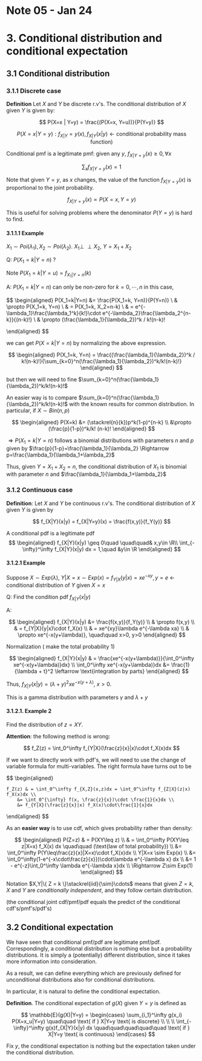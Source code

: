 # Note 05 - Jan 24

# 3. Conditional distribution and conditional expectation

## 3.1 Conditional distribution

### 3.1.1 Discrete case

__Definition__ Let $X$ and $Y$ be discrete r.v's. The conditional distribution of $X$ given $Y$ is given by:

$$
P(X=x | Y=y) = \frac{(P(X=x, Y=u))}{P(Y=y)}
$$

$$
P(X=x|Y=y): f_{X|Y} = y(x), f_{X|Y}(x|y) \leftarrow \text{conditional probability mass function)}$$

Conditional pmf is a legitimate pmf: given any $y$, $f_{X|Y=y}(x) \geq 0, \forall x$

$$
\sum_x f_{X|Y=y}(x) = 1
$$

Note that given $Y=y$, as $x$ changes, the value of the function $f_{X|Y=y}(x)$ is proportional to the joint probability.

$$
f_{X|Y=y}(x) \propto P(X=x, Y=y)
$$

This is useful for solving problems where the denominator $P(Y=y)$ is hard to find.

#### 3.1.1.1 Example

$X_1\sim Poi(\lambda_1), X_2\sim Poi(\lambda_2)$. $X_1\perp\!\!\!\perp X_2$, $Y=X_1 + X_2$

Q: $P(X_1=k|Y=n)$ ?

Note $P(X_1=k|Y=u) = f_{X_1|Y=n}(k)$

A:
$P(X_1=k|Y=n)$ can only be non-zero for $k=0, \cdots, n$ in this case,

$$
\begin{aligned}
    P(X_1=k|Y=n) &= \frac{P(X_1=k, Y=n)}{P(Y=n)}    \\
                & \propto P(X_1=k, Y=n)     \\
                & = P(X_1=k, X_2=n-k)   \\
                & = e^{-\lambda_1}\frac{\lambda_1^k}{k!}\cdot e^{-\lambda_2}\frac{\lambda_2^{n-k}}{(n-k)!}    \\
                & \propto (\frac{\lambda_1}{\lambda_2})^k / k!(n-k)!

\end{aligned}
$$

we can get $P(X=k|Y=n)$ by normalizing the above expression.

$$
\begin{aligned}
    P(X_1=k, Y=n) = \frac{(\frac{\lambda_1}{\lambda_2})^k / k!(n-k)!}{\sum_{k=0}^n(\frac{\lambda_1}{\lambda_2})^k/k!(n-k)!}
\end{aligned}
$$

but then we will need to fine $\sum_{k=0}^n(\frac{\lambda_1}{\lambda_2})^k/k!(n-k)!$

An easier way is to compare $\sum_{k=0}^n(\frac{\lambda_1}{\lambda_2})^k/k!(n-k)!$ with the known results for common distribution. In particular, if $X\sim Bin(n, p)$

$$
\begin{aligned}
    P(X=k)  &= (\stackrel{n}{k})p^k(1-p)^{n-k}    \\
            &\propto (\frac{p}{1-p})^k/k! (n-k)!
\end{aligned}
$$

$\Rightarrow P(X_1=k|Y=n)$ follows a binomial distributions with parameters $n$ and $p$ given by $\frac{p}{1-p}=\frac{\lambda_1}{\lambda_2} \Rightarrow p=\frac{\lambda_1}{\lambda_1+\lambda_2}$

Thus, given $Y=X_1+X_2=n$, the conditional distribution of $X_1$ is binomial with parameter $n$ and $\frac{\lambda_1}{\lambda_1+\lambda_2}$

### 3.1.2 Continuous case

__Definition__: Let $X$ and $Y$ be continuous r.v's. The conditional distribution of $X$ given $Y$ is given by

$$
f_{X|Y}(x|y) = f_{X|Y=y}(x) = \frac{f(x,y)}{f_Y(y)}
$$

A conditional pdf is a legitimate pdf
$$
\begin{aligned}
f_{X|Y}(x|y) \geq 0\quad \quad\quad& x,y\in \R\\
\int_{-\infty}^\infty f_{X|Y}(x|y) dx = 1,\quad &y\in \R
\end{aligned}
$$

#### 3.1.2.1 Example

Suppose $X\sim Exp(\lambda)$, $Y|X=x \sim Exp(x) = f_{Y|X}(y|x) = x e^{-xy}, y = e$ $\leftarrow$ conditional distribution of $Y$ given $X=x$

Q: Find the condition pdf $f_{X|Y}(x|y)$

A:

$$
\begin{aligned}
    f_{X|Y}(x|y) &= \frac{f(x,y)}{f_Y(y)}   \\
        & \propto f(x,y)    \\
        & = f_{Y|X}(y|x)\cdot f_X(x)    \\
        & = xe^{xy}\lambda e^{-\lambda xa}  \\
        & \propto xe^{-x(y+\lambda)}, \quad\quad x>0, y>0
\end{aligned}
$$

Normalization ( make the total probability 1)

$$
\begin{aligned}
    f_{X|Y}(x|y) & = \frac{xe^{-x(y+\lambda)}}{\int_0^\infty xe^{-x(y+\lambda)}dx}  \\
    \int_0^\infty xe^{-x(y+\lambda)}dx &= \frac{1}{\lambda + t}^2 \leftarrow \text{integration by parts}
\end{aligned}
$$

Thus, $f_{X|Y}(x|y) = (\lambda + y)^2xe^{-x(y+\lambda)}$, $x>0$.

This is a gamma distribution with parameters $\gamma$ and $\lambda + y$

#### 3.1.2.1. Example 2

Find the distribution of $z=XY$.

__Attention__: the following method is wrong:

$$
f_Z(z) = \int_0^\infty f_{Y|X}(\frac{z}{x}|x)\cdot f_X(x)dx
$$

If we want to directly work with pdf's, we will need to use the change of variable formula for multi-variables. The right formula have turns out to be

$$
\begin{aligned}

    f_Z(z) & = \int_0^\infty f_{X,Z}(x,z)dx = \int_0^\infty f_{Z|X}(z|x) f_X(x)dx \\
        &= \int_0^{\infty} f(x, \frac{z}{x})\cdot \frac{1}{x}dx \\
        &= f_{Y|X}(\frac{z}{x}|x) f_X(x)\cdot\frac{1}{x}dx
\end{aligned}
$$

As an __easier way__ is to use cdf, which gives probability rather than density:

$$
\begin{aligned}
    P(Z=z) & = P(XY\leq z) \\
        & = \int_0^\infty P(XY\leq z|X=x) f_X(x) dx \quad\quad (\text{law of total probability}) \\
        &= \int_0^\infty P(Y\leq\frac{z}{x}|X=x)\cdot f_X(x)dx  \\
Y|X=x \sim Exp(x)  \\
        &= \int_0^\infty(1-e^{-x\cdot\frac{z}{x}})\cdot\lambda e^{-\lambda x} dx    \\
        &= 1 - e^{-z}\int_0^\infty \lambda e^{-\lambda x}dx \\
\Rightarrow Z\sim Exp(1)
\end{aligned}
$$

Notation $X,Y|\{ Z = k \}\stackrel{iid}{\sim}\cdots$ means that given $Z=k$, $X$ and $Y$ are _conditionally independent_, and they follow certain distribution.

(the conditional joint cdf/pmf/pdf equals the predict of the conditional cdf's/pmf's/pdf's)

## 3.2 Conditional expectation

We have seen that conditional pmf/pdf are legitimate pmf/pdf. Correspondingly, a conditional distribution is nothing else but a probability distributions. It is simply a (potentially) different distribution, since it takes more information into consideration.

As a result, we can define everything which are previously defined for unconditional distributions also for conditional distributions.

In particular, it is natural to define the conditional expectation.

__Definition__. The conditional expectation of $g(X)$ given $Y=y$ is defined as

$$
\mathbb{E}(g(X)|Y=y) =   \begin{cases}
                    \sum_{i_1}^\infty g(x_i) P(X=x_u|Y=y) \quad\quad \text{ if } X|Y=y \text{ is discrete}  \\ \\ \\
                    \int_{-\infty}^\infty g(x)f_{X|Y}(x|y) dx   \quad\quad\quad\quad\quad \text{ if } X|Y=y \text{ is continuous}
                \end{cases}
$$

Fix $y$, the conditional expectation is nothing but the expectation taken under the conditional distribution.